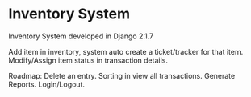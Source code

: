# Inventory System
Inventory System developed in Django 2.1.7

Add item in inventory, system auto create a ticket/tracker for that item.
Modify/Assign item status in transaction details.

Roadmap:
Delete an entry.
Sorting in view all transactions.
Generate Reports.
Login/Logout.
